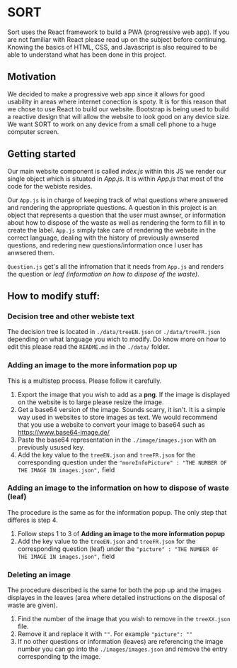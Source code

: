 # SORT

Sort uses the React framework to build a PWA (progressive web app). If you are not familiar with React please read up on the subject before continuing. Knowing the basics of HTML, CSS, and Javascript is also required to be able to understand what has been done in this project.

## Motivation

We decided to make a progressive web app since it allows for good usability in areas where internet conection is spoty. It is for this reason that we chose to use React to build our website. Bootstrap is being used to build a reactive design that will allow the website to look good on any device size. We want SORT to work on any device from a small cell phone to a huge computer screen.

## Getting started

Our main website component is called _index.js_ within this JS we render our single object which is situated in _App.js_. It is within _App.js_ that most of the code for the webiste resides.

Our `App.js` is in charge of keeping track of what questions where answered and rendering the appropriate questions. A question in this project is an object that represents a question that the user must awnser, or information about how to dispose of the waste as well as rendering the form to fill in to create the label. `App.js` simply take care of rendering the website in the correct language, dealing with the history of previously awnsered questions, and redering new questions/information once I user has anwsered them.

`Question.js` get's all the infromation that it needs from `App.js` and renders the question or _leaf (information on how to dispose of the waste)_.

## How to modify stuff:

### Decision tree and other webiste text

The decision tree is located in `./data/treeEN.json` or `./data/treeFR.json` depending on what language you wich to modify. Do know more on how to edit this please read the `README.md` in the `./data/` folder.

### Adding an image to the more information pop up

This is a multistep process. Please follow it carefully.

1. Export the image that you wish to add as a **png**. If the image is displayed on the website is to large please resize the image.
2. Get a base64 version of the image. Sounds scarry, it isn't. It is a simple way used in websites to store images as text. We would recommend that you use a website to convert your image to base64 such as https://www.base64-image.de/
3. Paste the base64 representation in the `./image/images.json` with an previously usused key.
4. Add the key value to the `treeEN.json` and `treeFR.json` for the corresponding question under the `"moreInfoPicture" : "THE NUMBER OF THE IMAGE IN images.json",` field

### Adding an image to the information on how to dispose of waste (leaf)

The procedure is the same as for the information popup. The only step that differes is step 4.

1. Follow steps 1 to 3 of **Adding an image to the more information popup**
2. Add the key value to the `treeEN.json` and `treeFR.json` for the corresponding question (leaf) under the `"picture" : "THE NUMBER OF THE IMAGE IN images.json",` field

### Deleting an image

The procedure described is the same for both the pop up and the images displayes in the leaves (area where detailed instructions on the disposal of waste are given).

1. Find the number of the image that you wish to remove in the `treeXX.json` file.
2. Remove it and replace it with `""`. For example `"picture": ""`
3. If no other questions or information (leaves) are referencing the image number you can go into the `./images/images.json` and remove the entry corresponding tp the image.
